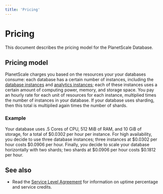 ```yaml
---
title: 'Pricing'
---
```


# Pricing

This document describes the pricing model for the PlanetScale Database.

## Pricing model

PlanetScale charges you based on the resources your your databases consume: each database has a certain number of instances, including the [database instances](database-instances) and [analytics instances](analytics-instances); each of these instances uses a certain amount of computing power, memory, and storage space. You pay an hourly rate for each unit of resources for each instance, multiplied times the number of instances in your database. If your database uses sharding, then this total is multiplied again times the number of shards.

### Example

Your database uses .5 Cores of CPU, 512 MiB of RAM, and 10 GiB of storage, for a total of $0.0302 per hour per instance. For high availability, you decide to use three database instances; three instances at $0.0302 per hour costs $0.0906 per hour. Finally, you decide to scale your database horizontally with two shards; two shards at $0.0906 per hour costs \$0.1812 per hour.

## See also

- Read the [Service Level Agreement](https://www.planetscale.com/legal/planetscaledb-service-level-agreement) for information on uptime percentage and service credits.
